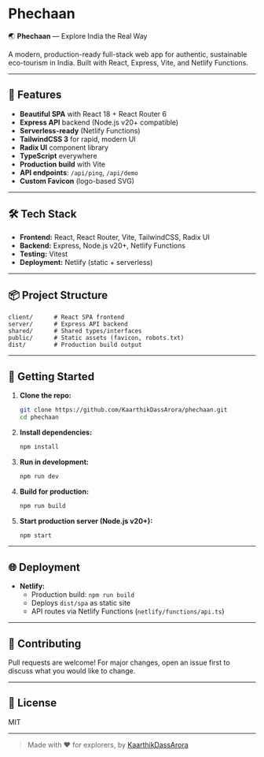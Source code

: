 # Phechaan

🌏 **Phechaan** — Explore India the Real Way

A modern, production-ready full-stack web app for authentic, sustainable eco-tourism in India. Built with React, Express, Vite, and Netlify Functions.

---

## 🚀 Features
- **Beautiful SPA** with React 18 + React Router 6
- **Express API** backend (Node.js v20+ compatible)
- **Serverless-ready** (Netlify Functions)
- **TailwindCSS 3** for rapid, modern UI
- **Radix UI** component library
- **TypeScript** everywhere
- **Production build** with Vite
- **API endpoints**: `/api/ping`, `/api/demo`
- **Custom Favicon** (logo-based SVG)

---

## 🛠️ Tech Stack
- **Frontend:** React, React Router, Vite, TailwindCSS, Radix UI
- **Backend:** Express, Node.js v20+, Netlify Functions
- **Testing:** Vitest
- **Deployment:** Netlify (static + serverless)

---

## 📦 Project Structure
```
client/      # React SPA frontend
server/      # Express API backend
shared/      # Shared types/interfaces
public/      # Static assets (favicon, robots.txt)
dist/        # Production build output
```

---

## 🚦 Getting Started
1. **Clone the repo:**
   ```bash
   git clone https://github.com/KaarthikDassArora/phechaan.git
   cd phechaan
   ```
2. **Install dependencies:**
   ```bash
   npm install
   ```
3. **Run in development:**
   ```bash
   npm run dev
   ```
4. **Build for production:**
   ```bash
   npm run build
   ```
5. **Start production server (Node.js v20+):**
   ```bash
   npm start
   ```

---

## 🌐 Deployment
- **Netlify:**
  - Production build: `npm run build`
  - Deploys `dist/spa` as static site
  - API routes via Netlify Functions (`netlify/functions/api.ts`)

---

## 🤝 Contributing
Pull requests are welcome! For major changes, open an issue first to discuss what you would like to change.

---

## 📄 License
MIT

---

> Made with ❤️ for explorers, by [KaarthikDassArora](https://github.com/KaarthikDassArora) 